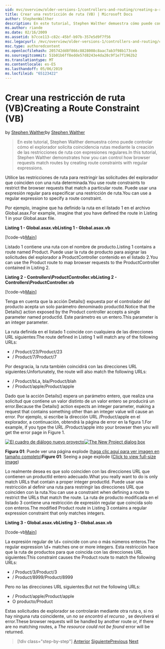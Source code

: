 ```yaml
---
uid: mvc/overview/older-versions-1/controllers-and-routing/creating-a-route-constraint-vb
title: Crear una restricción de ruta (VB) | Microsoft Docs
author: StephenWalther
description: En este tutorial, Stephen Walther demuestra cómo puede controlar cómo el explorador solicita coincidencia rutas mediante la creación de las restricciones de ruta con expresiones regulares.
ms.author: riande
ms.date: 02/16/2009
ms.assetid: b7cce113-c82c-45bf-b97b-357e5d9f7f56
msc.legacyurl: /mvc/overview/older-versions-1/controllers-and-routing/creating-a-route-constraint-vb
msc.type: authoredcontent
ms.openlocfilehash: 205742dd8f866c8828008c8aac7ab3f98b173ceb
ms.sourcegitcommit: 51b01b6ff8edde57d8243e4da28c9f1e7f1962b2
ms.translationtype: MT
ms.contentlocale: es-ES
ms.lasthandoff: 05/06/2019
ms.locfileid: "65123422"
---
```

# <a name="creating-a-route-constraint-vb"></a><span data-ttu-id="84d7b-103">Crear una restricción de ruta (VB)</span><span class="sxs-lookup"><span data-stu-id="84d7b-103">Creating a Route Constraint (VB)</span></span>

<span data-ttu-id="84d7b-104">by [Stephen Walther](https://github.com/StephenWalther)</span><span class="sxs-lookup"><span data-stu-id="84d7b-104">by [Stephen Walther](https://github.com/StephenWalther)</span></span>

> <span data-ttu-id="84d7b-105">En este tutorial, Stephen Walther demuestra cómo puede controlar cómo el explorador solicita coincidencia rutas mediante la creación de las restricciones de ruta con expresiones regulares.</span><span class="sxs-lookup"><span data-stu-id="84d7b-105">In this tutorial, Stephen Walther demonstrates how you can control how browser requests match routes by creating route constraints with regular expressions.</span></span>

<span data-ttu-id="84d7b-106">Utilice las restricciones de ruta para restringir las solicitudes del explorador que coinciden con una ruta determinada.</span><span class="sxs-lookup"><span data-stu-id="84d7b-106">You use route constraints to restrict the browser requests that match a particular route.</span></span> <span data-ttu-id="84d7b-107">Puede usar una expresión regular para especificar una restricción de ruta.</span><span class="sxs-lookup"><span data-stu-id="84d7b-107">You can use a regular expression to specify a route constraint.</span></span>

<span data-ttu-id="84d7b-108">Por ejemplo, imagine que ha definido la ruta en el listado 1 en el archivo Global.asax.</span><span class="sxs-lookup"><span data-stu-id="84d7b-108">For example, imagine that you have defined the route in Listing 1 in your Global.asax file.</span></span>

<span data-ttu-id="84d7b-109">**Listing 1 - Global.asax.vb**</span><span class="sxs-lookup"><span data-stu-id="84d7b-109">**Listing 1 - Global.asax.vb**</span></span>

[!code-vb[Main](creating-a-route-constraint-vb/samples/sample1.vb)]

<span data-ttu-id="84d7b-110">Listado 1 contiene una ruta con el nombre de producto.</span><span class="sxs-lookup"><span data-stu-id="84d7b-110">Listing 1 contains a route named Product.</span></span> <span data-ttu-id="84d7b-111">Puede usar la ruta de producto para asignar las solicitudes del explorador a ProductController contenido en el listado 2.</span><span class="sxs-lookup"><span data-stu-id="84d7b-111">You can use the Product route to map browser requests to the ProductController contained in Listing 2.</span></span>

<span data-ttu-id="84d7b-112">**Listing 2 - Controllers\ProductController.vb**</span><span class="sxs-lookup"><span data-stu-id="84d7b-112">**Listing 2 - Controllers\ProductController.vb**</span></span>

[!code-vb[Main](creating-a-route-constraint-vb/samples/sample2.vb)]

<span data-ttu-id="84d7b-113">Tenga en cuenta que la acción Details() expuesta por el controlador del producto acepta un solo parámetro denominado productId.</span><span class="sxs-lookup"><span data-stu-id="84d7b-113">Notice that the Details() action exposed by the Product controller accepts a single parameter named productId.</span></span> <span data-ttu-id="84d7b-114">Este parámetro es un entero.</span><span class="sxs-lookup"><span data-stu-id="84d7b-114">This parameter is an integer parameter.</span></span>

<span data-ttu-id="84d7b-115">La ruta definida en el listado 1 coincide con cualquiera de las direcciones URL siguientes:</span><span class="sxs-lookup"><span data-stu-id="84d7b-115">The route defined in Listing 1 will match any of the following URLs:</span></span>

- <span data-ttu-id="84d7b-116">/ Product/23</span><span class="sxs-lookup"><span data-stu-id="84d7b-116">/Product/23</span></span>
- <span data-ttu-id="84d7b-117">/ Product/7</span><span class="sxs-lookup"><span data-stu-id="84d7b-117">/Product/7</span></span>

<span data-ttu-id="84d7b-118">Por desgracia, la ruta también coincidirá con las direcciones URL siguientes:</span><span class="sxs-lookup"><span data-stu-id="84d7b-118">Unfortunately, the route will also match the following URLs:</span></span>

- <span data-ttu-id="84d7b-119">/ Product/bLa, bla</span><span class="sxs-lookup"><span data-stu-id="84d7b-119">/Product/blah</span></span>
- <span data-ttu-id="84d7b-120">/ Product/apple</span><span class="sxs-lookup"><span data-stu-id="84d7b-120">/Product/apple</span></span>

<span data-ttu-id="84d7b-121">Dado que la acción Details() espera un parámetro entero, que realiza una solicitud que contiene un valor distinto de un valor entero se producirá un error.</span><span class="sxs-lookup"><span data-stu-id="84d7b-121">Because the Details() action expects an integer parameter, making a request that contains something other than an integer value will cause an error.</span></span> <span data-ttu-id="84d7b-122">Por ejemplo, si escribe la dirección URL /Product/apple en el explorador, a continuación, obtendrá la página de error en la figura 1.</span><span class="sxs-lookup"><span data-stu-id="84d7b-122">For example, if you type the URL /Product/apple into your browser then you will get the error page in Figure 1.</span></span>

<span data-ttu-id="84d7b-123">[![El cuadro de diálogo nuevo proyecto](creating-a-route-constraint-vb/_static/image1.jpg)](creating-a-route-constraint-vb/_static/image1.png)</span><span class="sxs-lookup"><span data-stu-id="84d7b-123">[![The New Project dialog box](creating-a-route-constraint-vb/_static/image1.jpg)](creating-a-route-constraint-vb/_static/image1.png)</span></span>

<span data-ttu-id="84d7b-124">**Figura 01**: Puede ver una página explode ([haga clic aquí para ver imagen en tamaño completo](creating-a-route-constraint-vb/_static/image2.png))</span><span class="sxs-lookup"><span data-stu-id="84d7b-124">**Figure 01**: Seeing a page explode ([Click to view full-size image](creating-a-route-constraint-vb/_static/image2.png))</span></span>

<span data-ttu-id="84d7b-125">Lo realmente desea es que solo coinciden con las direcciones URL que contienen un productId entero adecuado.</span><span class="sxs-lookup"><span data-stu-id="84d7b-125">What you really want to do is only match URLs that contain a proper integer productId.</span></span> <span data-ttu-id="84d7b-126">Puede usar una restricción al definir una ruta para restringir las direcciones URL que coinciden con la ruta.</span><span class="sxs-lookup"><span data-stu-id="84d7b-126">You can use a constraint when defining a route to restrict the URLs that match the route.</span></span> <span data-ttu-id="84d7b-127">La ruta de producto modificada en el listado 3 contiene una restricción de expresión regular que coincida solo con enteros.</span><span class="sxs-lookup"><span data-stu-id="84d7b-127">The modified Product route in Listing 3 contains a regular expression constraint that only matches integers.</span></span>

<span data-ttu-id="84d7b-128">**Listing 3 - Global.asax.vb**</span><span class="sxs-lookup"><span data-stu-id="84d7b-128">**Listing 3 - Global.asax.vb**</span></span>

[!code-vb[Main](creating-a-route-constraint-vb/samples/sample3.vb)]

<span data-ttu-id="84d7b-129">La expresión regular de \d+ coincide con uno o más números enteros.</span><span class="sxs-lookup"><span data-stu-id="84d7b-129">The regular expression \d+ matches one or more integers.</span></span> <span data-ttu-id="84d7b-130">Esta restricción hace que la ruta de productos para que coincida con las direcciones URL siguientes:</span><span class="sxs-lookup"><span data-stu-id="84d7b-130">This constraint causes the Product route to match the following URLs:</span></span>

- <span data-ttu-id="84d7b-131">/ Product/3</span><span class="sxs-lookup"><span data-stu-id="84d7b-131">/Product/3</span></span>
- <span data-ttu-id="84d7b-132">/ Product/8999</span><span class="sxs-lookup"><span data-stu-id="84d7b-132">/Product/8999</span></span>

<span data-ttu-id="84d7b-133">Pero no las direcciones URL siguientes:</span><span class="sxs-lookup"><span data-stu-id="84d7b-133">But not the following URLs:</span></span>

- <span data-ttu-id="84d7b-134">/ Product/apple</span><span class="sxs-lookup"><span data-stu-id="84d7b-134">/Product/apple</span></span>
- <span data-ttu-id="84d7b-135">O producto</span><span class="sxs-lookup"><span data-stu-id="84d7b-135">/Product</span></span>

<span data-ttu-id="84d7b-136">Estas solicitudes de explorador se controlarán mediante otra ruta o, si no hay ninguna ruta coincidente, un *no se encontró el recurso* , se devolverá el error.</span><span class="sxs-lookup"><span data-stu-id="84d7b-136">These browser requests will be handled by another route or, if there are no matching routes, a *The resource could not be found* error will be returned.</span></span>

> [!div class="step-by-step"]
> <span data-ttu-id="84d7b-137">[Anterior](creating-custom-routes-vb.md)
> [Siguiente](creating-a-custom-route-constraint-vb.md)</span><span class="sxs-lookup"><span data-stu-id="84d7b-137">[Previous](creating-custom-routes-vb.md)
[Next](creating-a-custom-route-constraint-vb.md)</span></span>
